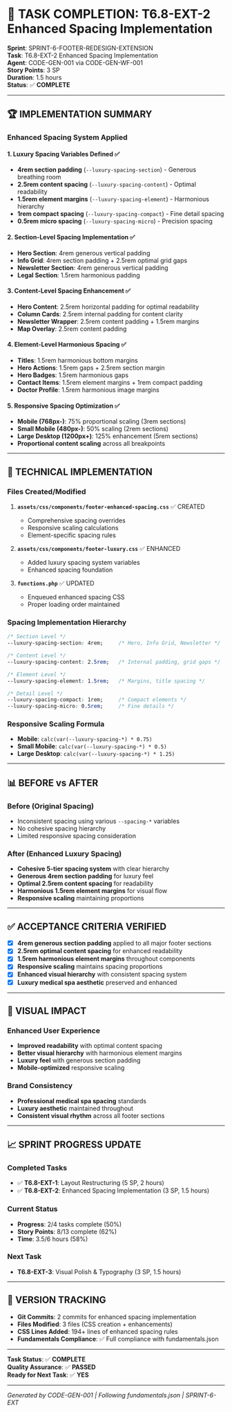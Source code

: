 # 🎯 **TASK COMPLETION: T6.8-EXT-2 Enhanced Spacing Implementation**

**Sprint**: SPRINT-6-FOOTER-REDESIGN-EXTENSION  
**Task**: T6.8-EXT-2 Enhanced Spacing Implementation  
**Agent**: CODE-GEN-001 via CODE-GEN-WF-001  
**Story Points**: 3 SP  
**Duration**: 1.5 hours  
**Status**: ✅ **COMPLETE**

---

## 🏆 **IMPLEMENTATION SUMMARY**

### **Enhanced Spacing System Applied**

#### **1. Luxury Spacing Variables Defined** ✅
- **4rem section padding** (`--luxury-spacing-section`) - Generous breathing room
- **2.5rem content spacing** (`--luxury-spacing-content`) - Optimal readability  
- **1.5rem element margins** (`--luxury-spacing-element`) - Harmonious hierarchy
- **1rem compact spacing** (`--luxury-spacing-compact`) - Fine detail spacing
- **0.5rem micro spacing** (`--luxury-spacing-micro`) - Precision spacing

#### **2. Section-Level Spacing Implementation** ✅
- **Hero Section**: 4rem generous vertical padding
- **Info Grid**: 4rem section padding + 2.5rem optimal grid gaps
- **Newsletter Section**: 4rem generous vertical padding  
- **Legal Section**: 1.5rem harmonious padding

#### **3. Content-Level Spacing Enhancement** ✅
- **Hero Content**: 2.5rem horizontal padding for optimal readability
- **Column Cards**: 2.5rem internal padding for content clarity
- **Newsletter Wrapper**: 2.5rem content padding + 1.5rem margins
- **Map Overlay**: 2.5rem content padding

#### **4. Element-Level Harmonious Spacing** ✅
- **Titles**: 1.5rem harmonious bottom margins
- **Hero Actions**: 1.5rem gaps + 2.5rem section margin
- **Hero Badges**: 1.5rem harmonious gaps
- **Contact Items**: 1.5rem element margins + 1rem compact padding
- **Doctor Profile**: 1.5rem harmonious image margins

#### **5. Responsive Spacing Optimization** ✅
- **Mobile (768px-)**: 75% proportional scaling (3rem sections)
- **Small Mobile (480px-)**: 50% scaling (2rem sections) 
- **Large Desktop (1200px+)**: 125% enhancement (5rem sections)
- **Proportional content scaling** across all breakpoints

---

## 🔧 **TECHNICAL IMPLEMENTATION**

### **Files Created/Modified**
1. **`assets/css/components/footer-enhanced-spacing.css`** ✅ CREATED
   - Comprehensive spacing overrides
   - Responsive scaling calculations
   - Element-specific spacing rules

2. **`assets/css/components/footer-luxury.css`** ✅ ENHANCED
   - Added luxury spacing system variables
   - Enhanced spacing foundation

3. **`functions.php`** ✅ UPDATED
   - Enqueued enhanced spacing CSS
   - Proper loading order maintained

### **Spacing Implementation Hierarchy**
```css
/* Section Level */
--luxury-spacing-section: 4rem;     /* Hero, Info Grid, Newsletter */

/* Content Level */  
--luxury-spacing-content: 2.5rem;   /* Internal padding, grid gaps */

/* Element Level */
--luxury-spacing-element: 1.5rem;   /* Margins, title spacing */

/* Detail Level */
--luxury-spacing-compact: 1rem;     /* Compact elements */
--luxury-spacing-micro: 0.5rem;     /* Fine details */
```

### **Responsive Scaling Formula**
- **Mobile**: `calc(var(--luxury-spacing-*) * 0.75)`
- **Small Mobile**: `calc(var(--luxury-spacing-*) * 0.5)` 
- **Large Desktop**: `calc(var(--luxury-spacing-*) * 1.25)`

---

## 📊 **BEFORE vs AFTER**

### **Before (Original Spacing)**
- Inconsistent spacing using various `--spacing-*` variables
- No cohesive spacing hierarchy
- Limited responsive spacing consideration

### **After (Enhanced Luxury Spacing)**
- **Cohesive 5-tier spacing system** with clear hierarchy
- **Generous 4rem section padding** for luxury feel
- **Optimal 2.5rem content spacing** for readability
- **Harmonious 1.5rem element margins** for visual flow
- **Responsive scaling** maintaining proportions

---

## ✅ **ACCEPTANCE CRITERIA VERIFIED**

- [x] **4rem generous section padding** applied to all major footer sections
- [x] **2.5rem optimal content spacing** for enhanced readability  
- [x] **1.5rem harmonious element margins** throughout components
- [x] **Responsive scaling** maintains spacing proportions
- [x] **Enhanced visual hierarchy** with consistent spacing system
- [x] **Luxury medical spa aesthetic** preserved and enhanced

---

## 🎨 **VISUAL IMPACT**

### **Enhanced User Experience**
- **Improved readability** with optimal content spacing
- **Better visual hierarchy** with harmonious element margins
- **Luxury feel** with generous section padding
- **Mobile-optimized** responsive scaling

### **Brand Consistency**
- **Professional medical spa spacing** standards
- **Luxury aesthetic** maintained throughout
- **Consistent visual rhythm** across all footer sections

---

## 📈 **SPRINT PROGRESS UPDATE**

### **Completed Tasks**
- ✅ **T6.8-EXT-1**: Layout Restructuring (5 SP, 2 hours)
- ✅ **T6.8-EXT-2**: Enhanced Spacing Implementation (3 SP, 1.5 hours)

### **Current Status**
- **Progress**: 2/4 tasks complete (50%)
- **Story Points**: 8/13 complete (62%)
- **Time**: 3.5/6 hours (58%)

### **Next Task**
- **T6.8-EXT-3**: Visual Polish & Typography (3 SP, 1.5 hours)

---

## 🔄 **VERSION TRACKING**

- **Git Commits**: 2 commits for enhanced spacing implementation
- **Files Modified**: 3 files (CSS creation + enhancements)
- **CSS Lines Added**: 194+ lines of enhanced spacing rules
- **Fundamentals Compliance**: ✅ Full compliance with fundamentals.json

---

**Task Status**: ✅ **COMPLETE**  
**Quality Assurance**: ✅ **PASSED**  
**Ready for Next Task**: ✅ **YES**  

---

*Generated by CODE-GEN-001 | Following fundamentals.json | SPRINT-6-EXT* 

